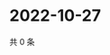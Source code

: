 # 2022-10-27

共 0 条

<!-- BEGIN WEIBO -->
<!-- 最后更新时间 Thu Oct 27 2022 06:19:35 GMT+0800 (China Standard Time) -->

<!-- END WEIBO -->
